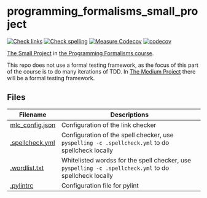 # programming_formalisms_small_project

[![Check links](https://github.com/richelbilderbeek/programming_formalisms_small_project/actions/workflows/check_links.yaml/badge.svg?branch=master)](https://github.com/richelbilderbeek/programming_formalisms_small_project/actions/workflows/check_links.yaml)
[![Check spelling](https://github.com/richelbilderbeek/programming_formalisms_small_project/actions/workflows/check_spelling.yaml/badge.svg?branch=master)](https://github.com/richelbilderbeek/programming_formalisms_small_project/actions/workflows/check_spelling.yaml)
[![Measure Codecov](https://github.com/richelbilderbeek/programming_formalisms_small_project/actions/workflows/measure_coverage.yml/badge.svg?branch=master)](https://github.com/richelbilderbeek/programming_formalisms_small_project/actions/workflows/measure_coverage.yml)
[![codecov](https://codecov.io/gh/richelbilderbeek/programming_formalisms_small_project/branch/master/graph/badge.svg?token=K4FIPOQ5ZH)](https://codecov.io/gh/richelbilderbeek/programming_formalisms_small_project)

[The Small Project](https://github.com/UPPMAX/programming_formalisms/blob/main/learning_line.md#functions-to-be-developed-for-the-small-project) 
in [the Programming Formalisms course](https://github.com/UPPMAX/programming_formalisms).

This repo does not use a formal testing framework,
as the focus of this part of the course is to do many iterations of TDD.
In [The Medium Project](https://github.com/UPPMAX/programming_formalisms/blob/main/learning_line.md#functions-to-be-developed-for-the-medium-project)
there will be a formal testing framework.

## Files

Filename                           |Descriptions
-----------------------------------|------------------------------------------------------------------------------------------------------
[mlc_config.json](mlc_config.json) |Configuration of the link checker
[.spellcheck.yml](.spellcheck.yml) |Configuration of the spell checker, use `pyspelling -c .spellcheck.yml` to do spellcheck locally
[.wordlist.txt](.wordlist.txt)     |Whitelisted wordss for the spell checker, use `pyspelling -c .spellcheck.yml` to do spellcheck locally
[.pylintrc](.pylintrc)             |Configuration file for pylint

